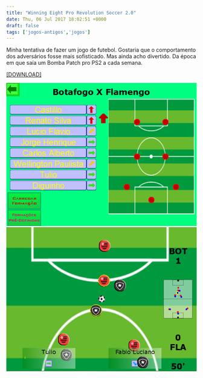 ```yaml
---
title: "Winning Eight Pro Revolution Soccer 2.0"
date: Thu, 06 Jul 2017 18:02:51 +0000
draft: false
tags: ['jogos-antigos','jogos']
---
```


Minha tentativa de fazer um jogo de futebol. Gostaria que o comportamento dos adversários fosse mais sofisticado. Mas ainda acho divertido. Da época em que saía um Bomba Patch pro PS2 a cada semana.

[\[DOWNLOAD\]](https://www.dropbox.com/s/qe6xuei45kw8lrc/W8%20PRS%202.0.rar?dl=0)

![Game screenshot 1](pic1.png)
![Game screenshot 2](pic2.png)